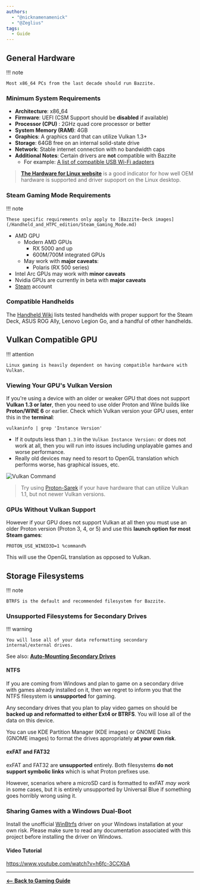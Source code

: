 ```yaml
---
authors:
  - "@nicknamenamenick"
  - "@Zeglius"
tags:
  - Guide
---
```


<!-- ANCHOR: METADATA -->
<!--{"url_discourse": "https://universal-blue.discourse.group/docs?topic=2659", "fetched_at": "2024-09-03 16:43:08.896738+00:00"}-->
<!-- ANCHOR_END: METADATA -->

## General Hardware

!!! note
    
    Most x86_64 PCs from the last decade should run Bazzite.

### Minimum System Requirements

- **Architecture**: x86_64
- **Firmware**: UEFI (CSM Support should be **disabled** if available)
- **Processor (CPU)** : 2GHz quad core processor or better
- **System Memory (RAM)**: 4GB
- **Graphics**: A graphics card that can utilize Vulkan 1.3+
- **Storage**: 64GB free on an internal solid-state drive
- **Network**: Stable internet connection with no bandwidth caps
- **Additional Notes**: Certain drivers are **not** compatible with Bazzite
  - For example: [A list of compatible USB Wi-Fi adapters](https://github.com/morrownr/USB-WiFi/blob/f3001d8e5b897e5671302cb2faf18954dd34e3d7/home/USB_WiFi_Adapters_that_are_supported_with_Linux_in-kernel_drivers.md) 


>[**The Hardware for Linux website**](https://linux-hardware.org/?view=computers) is a good indicator for how well OEM hardware is supported and driver supoport on the Linux desktop.

### Steam Gaming Mode Requirements

!!! note
    
    These specific requirements only apply to [Bazzite-Deck images](/Handheld_and_HTPC_edition/Steam_Gaming_Mode.md)

- AMD GPU
  - Modern AMD GPUs
    - RX 5000 and up
    - 600M/700M integrated GPUs
  - May work with **major caveats**:
    - Polaris (RX 500 series)
- Intel Arc GPUs may work with **minor caveats**
- Nvidia GPUs are currently in beta with **major caveats**
- [Steam](https://store.steampowered.com/) account

### Compatible Handhelds

The [Handheld Wiki](../Handheld_and_HTPC_edition/Handheld_Wiki/index.md) lists tested handhelds with proper support for the Steam Deck, ASUS ROG Ally, Lenovo Legion Go, and a handful of other handhelds.

## Vulkan Compatible GPU

!!! attention 

    Linux gaming is heavily dependent on having compatible hardware with Vulkan.  

### Viewing Your GPU's Vulkan Version

If you're using a device with an older or weaker GPU that does not support **Vulkan 1.3 or later**, then you need to use older Proton and Wine builds like **Proton/WINE 6** or earlier.  Check which Vulkan version your GPU uses, enter this in the **terminal**:

```command
vulkaninfo | grep 'Instance Version'
```

- If it outputs less than `1.3` in the `Vulkan Instance Version:` or does not work at all, then you will run into issues including unplayable games and worse performance.
- Really old devices may need to resort to OpenGL translation which performs worse, has graphical issues, etc.

![Vulkan Command](https://github.com/user-attachments/assets/ccca14ca-3001-4aa6-bf47-e0dcbdb73936)

>Try using [Proton-Sarek](https://github.com/pythonlover02/Proton-Sarek) if your have hardware that can utilize Vulkan 1.1, but not newer Vulkan versions.

### GPUs Without Vulkan Support

However if your GPU does not support Vulkan at all then you must use an older Proton version (Proton 3, 4, or 5) and use this **launch option for most Steam games**:

```command
PROTON_USE_WINED3D=1 %command%
```

This will use the OpenGL translation as opposed to Vulkan.

## Storage Filesystems

!!! note

    BTRFS is the default and recommended filesystem for Bazzite.

### Unsupported Filesystems for Secondary Drives

!!! warning 
    
    You will lose all of your data reformatting secondary internal/external drives.

See also: [**Auto-Mounting Secondary Drives**](../Advanced/Auto-Mounting_Secondary_Drives.md)

#### NTFS

If you are coming from Windows and plan to game on a secondary drive with games already installed on it, then we regret to inform you that the NTFS filesystem is **unsupported** for gaming.

Any secondary drives that you plan to play video games on should be **backed up and reformatted to either Ext4 or BTRFS**. You will lose all of the data on this device.

You can use KDE Partition Manager (KDE images) or GNOME Disks (GNOME images) to format the drives appropriately **at your own risk**.

#### exFAT and FAT32

exFAT and FAT32 are **unsupported** entirely. Both filesystems **do not support symbolic links** which is what Proton prefixes use.

However, scenarios where a microSD card is formatted to exFAT _may work_ in some cases, but it is entirely unsupported by Universal Blue if something goes horribly wrong using it.

### Sharing Games with a Windows Dual-Boot

Install the unofficial [WinBtrfs](https://github.com/maharmstone/btrfs) driver on your Windows installation at your own risk. Please make sure to read any documentation associated with this project before installing the driver on Windows.

#### Video Tutorial

https://www.youtube.com/watch?v=h6fc-3CCXbA

<hr>

[**<-- Back to Gaming Guide**](./index.md)
